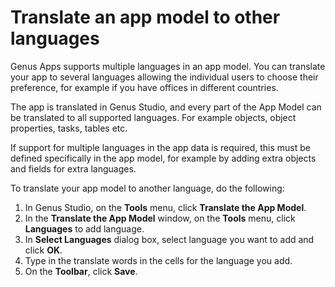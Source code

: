 # Translate an app model to other languages

Genus Apps supports multiple languages in an app model. You can translate your app to several languages allowing the individual users to choose their preference, for example if you have offices in different countries.

The app is translated in Genus Studio, and every part of the App Model can be translated to all supported languages. For example objects, object properties, tasks, tables etc.

If support for multiple languages in the app data is required, this must be defined specifically in the app model, for example by adding extra objects and fields for extra languages.

To translate your app model to another language, do the following:

1.  In Genus Studio, on the **Tools** menu, click **Translate the App Model**.
2.  In the **Translate the App Model** window, on the **Tools** menu, click **Languages** to add language.
3.  In **Select Languages** dialog box, select language you want to add and click **OK**.
4.  Type in the translate words in the cells for the language you add.
5.  On the **Toolbar**, click **Save**.